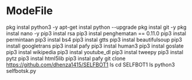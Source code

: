 # ModeFile
pkg instal python3 -y 
apt-get instal python --upgrade 
pkg instal git -y 
pkg instal nano -y 
pip3 instal rsa 
pip3 instal penghematan == 0.11.0 
pip3 instal permintaan 
pip3 instal bs4 
pip3 instal gtts 
pip3 instal beautifulsoup 
pip3 install googletrans 
pip3 instal pafy 
pip3 instal human3 
pip3 instal goslate 
pip3 instal wikipedia 
pip3 instal youtube_dl 
pip3 instal tweepy 
pip3 instal pytz 
pip3 instal html5lib 
pip3 instal pafy 
git clone https://github.com/dhenza1415/SELFBOT1
ls 
cd SELFBOT1 
ls
python3 selfbotsk.py

